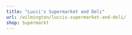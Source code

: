 ```yaml
---
title: "Lucci's Supermarket and Deli"
url: /wilmington/luccis-supermarket-and-deli/
shop: Supermarkt
---
```

